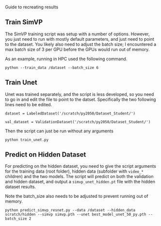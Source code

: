 Guide to recreating results

## Train SimVP
The SimVP training script was setup with a number of options. However, you just need to run with mostly 
default parameters, and just need to point to the dataset. You likely also need to adjust the batch size;
I encountered a max batch size of 3 per GPU before the GPUs would run out of memory.

As an example, running in HPC used the following command.

```
python --train_data /dataset --batch_size 6 
```

## Train Unet
Unet was trained separately, and the script is less developed, so you need to go in and edit the file
to point to the datset. Specifically the two following lines need to be edited.

```
dataset = LabeledDataset('/scratch/py2050/Dataset_Student/')

val_dataset = ValidationDataset('/scratch/py2050/Dataset_Student/')
```

Then the script can just be run without any arguments
```
python train_unet.py
```

## Predict on Hidden Dataset

For predicting on the hidden dataset, you need to give the script arguments for the training data (root folder), hidden data
(subfolder with `video_*` children) and the two models. The script will predict on both the validation and hidden dataset,
and output a `simvp_unet_hidden.pt` file with the hidden dataset results.

Note the batch_size also needs to be adjusted to prevent running out of memory.

```
python predict_simvp_resnet.py --data /dataset --hidden_data scratch/hidden --simvp simvp.pth --unet best_model_unet_50_py.pth --batch_size 2 
```